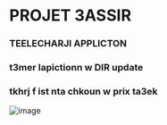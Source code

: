 # PROJET 3ASSIR 
### TEELECHARJI APPLICTON
### t3mer lapictionn w DIR update
### tkhrj f ist nta chkoun w prix ta3ek
![image](https://github.com/user-attachments/assets/f2ff2c2e-3656-4111-a18a-aef962eb252d)
